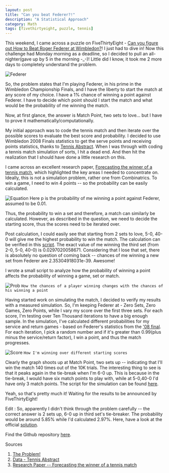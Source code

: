 ```yaml
---
layout: post
title: "Can you beat Federer?!"
description: "A Statistical Approach"
category: Math
tags: [fivethirtyeight, puzzle, tennis]
---
```


This weekend, I came across a puzzle on FiveThirtyEight - [Can you figure out How to Beat Roger Federer at Wimbledon?](http://fivethirtyeight.com/features/can-you-figure-out-how-to-beat-roger-federer-at-wimbledon/)! I just had to dive in! Now this challenge had Monday morning as a deadline, so I decided to pull an all-nighter(gave up by 5 in the morning -_-)! Little did I know, it took me 2 more days to completely understand the problem. 

![Federer]({{site.baseurl}}/images/federer.jpg)

So, the problem states that I'm playing Federer, in his prime in the Wimbledon Championship Finals, and I have the liberty to start the match at any score of my choice. I have a 1% chance of winning a point against Federer. I have to decide which point should I start the match and what would be the probability of me winning the match. 

Now, at first glance, the answer is Match Point, two sets to love... but I have to prove it mathematically/computationally.

My initial approach was to code the tennis match and then iterate over the possible scores to evaluate the best score and probability. I decided to use Wimbledon 2008 Finals statistics to get the serve points and receiving points statistics, thanks to [Tennis Abstract](http://www.tennisabstract.com/cgi-bin/player.cgi?p=RogerFederer&f=A2008qqB2E0). When I was through with coding a tennis match simulation of sorts, I hit a dead end. And then hit the realization that I should have done a little research on this.

I came across an excellent research paper, [Forecasting the winner of a tennis match](http://cdata4.uvt.nl/websitefiles/magnus/paper64.pdf), which highlighted the key areas I needed to concentrate on. Ideally, this is not a simulation problem, rather one from Combinatrics. To win a game, I need to win 4 points -- so the probability can be easily calculated. 

![Equation]({{site.baseurl}}/images/eqn.png)
Here p is the probability of me winning a point against Federer, assumed to be 0.01.

Thus, the probability to win a set and therefore, a match can similarly be calculated. However, as described in the question, we need to decide the starting score, thus the scores need to be iterated over. 

Post calculation, I could easily see that starting from 2 sets to love, 5-0, 40-0 will give me the highest probability to win the match. The calculation can be verified in this [script](https://github.com/shubh24/beat-federer/blob/master/prob.py). The exact value of me winning the third set (from 2-0, 5-0, 40-0) is 0.0297020058671. Considering that I lose that set, there is absolutely no question of coming back -- chances of me winning a new set from Federer are 2.35304918031e-39. Awesome!

I wrote a small script to analyze how the probability of winning a point affects the probability of winning a game, set or match. 

![Prob]({{site.baseurl}}/images/prob1.jpg)
`How the chances of a player winning changes with the chances of his winning a point`

Having started work on simulating the match, I decided to verify my results with a measured simulation. So, I'm keeping Federer at - Zero Sets, Zero Games, Zero Points, while I vary my score over the first three sets. For each score, I'm testing over Ten Thousand iterations to have a big enough sample. In the simulation, I've calculated different probabilities for my service and return games - based on Federer's statistics from the ['08 final](https://www.youtube.com/watch?v=-1yfWb0-jqQ). For each iteration, I pick a random number and if it's greater than 0.99(plus minus the service/return factor), I win a point, and thus the match progresses.

![Score]({{site.baseurl}}/images/score2.jpg)
`How I'm winning over different starting scores`

Clearly the graph shoots up at Match Point, two sets up -- indicating that I'll win the match 140 times out of the 10K trials. The interesting thing to see is that it peaks again in the tie-break when I'm 6-0 up. This is because in the tie-break, I would have six match points to play with, while at 5-0,40-0 I'd have only 3 match points. The script for the simulation can be found [here](https://github.com/shubh24/beat-federer/blob/master/simulate.py).

Yeah, so that's pretty much it! Waiting for the results to be announced by FiveThirtyEight!

Edit : So, apparently I didn't think through the problem carefully -- the correct answer is 2 sets up, 6-0 up in third set's tie-breaker. The probability would be around 5.85% while I'd calculated 2.97%. Here, have a look at the official [solution](http://fivethirtyeight.com/features/can-you-save-riddler-headquarters-from-laser-larry-please/). 


Find the Github repository [here](github.com/shubh24/beat-federer).  

Sources

1. [The Problem!](fivethirtyeight.com/features/can-you-figure-out-how-to-beat-roger-federer-at-wimbledon/)
2. [Data - Tennis Abstract](http://www.tennisabstract.com/blog/category/win-probability/)
3. [Research Paper -- Forecasting the winner of a tennis match](http://cdata4.uvt.nl/websitefiles/magnus/paper64.pdf)





